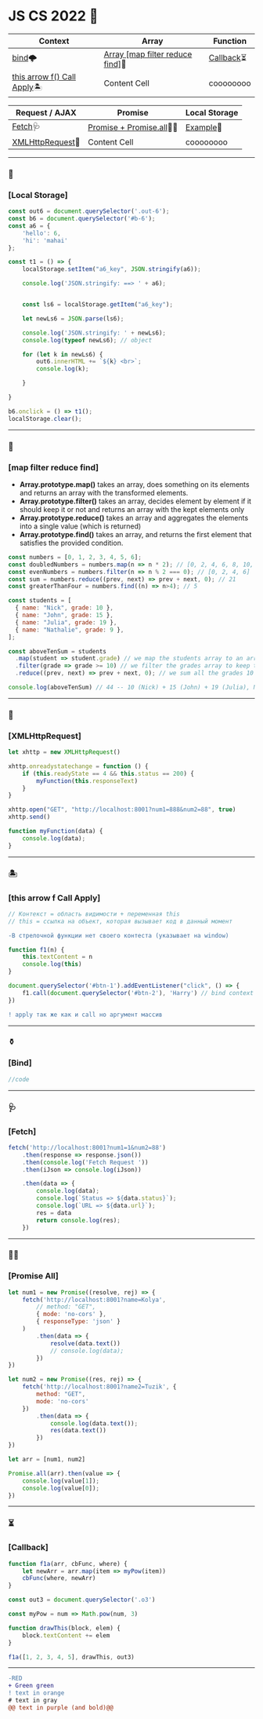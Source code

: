 # JS CS 2022 :office:

| Context  | Array | Function |
| ------------- | ------------- | ------------- |
|[bind](#bind):cloud_with_lightning:| [Array [map filter reduce find]](#map-filter-reduce-find):pushpin:  | [Callback](#callback):hourglass_flowing_sand: |
| [this arrow f() Call Apply](#this-arrow-f-call-apply):desert_island:	  | Content Cell  | coooooooo |

| Request / AJAX  | Promise | Local Storage |
| ------------- | ------------- | ------------- |
|[Fetch](#fetch):stethoscope:| [Promise + Promise.all](#promise-all):rainbow_flag: | [Example](#local-storage):safety_pin: |
| [XMLHttpRequest](#xmlhttprequest):basket: | Content Cell  | coooooooo |

---

### :safety_pin:
### [Local Storage]
```js
const out6 = document.querySelector('.out-6');
const b6 = document.querySelector('#b-6');
const a6 = {
    'hello': 6,
    'hi': 'mahai'
};

const t1 = () => {
    localStorage.setItem("a6_key", JSON.stringify(a6));

    console.log('JSON.stringify: ==> ' + a6);


    const ls6 = localStorage.getItem("a6_key");

    let newLs6 = JSON.parse(ls6);

    console.log('JSON.stringify: ' + newLs6);
    console.log(typeof newLs6); // object

    for (let k in newLs6) {
        out6.innerHTML += `${k} <br>`;
        console.log(k);

    }

}

b6.onclick = () => t1();
localStorage.clear();
```




---
### :pushpin:
### [map filter reduce find]
- **Array.prototype.map()** takes an array, does something on its elements and returns an array with the transformed elements.
- **Array.prototype.filter()** takes an array, decides element by element if it should keep it or not and returns an array with the kept elements only
- **Array.prototype.reduce()** takes an array and aggregates the elements into a single value (which is returned)
- **Array.prototype.find()** takes an array, and returns the first element that satisfies the provided condition.

```js
const numbers = [0, 1, 2, 3, 4, 5, 6];
const doubledNumbers = numbers.map(n => n * 2); // [0, 2, 4, 6, 8, 10, 12]
const evenNumbers = numbers.filter(n => n % 2 === 0); // [0, 2, 4, 6]
const sum = numbers.reduce((prev, next) => prev + next, 0); // 21
const greaterThanFour = numbers.find((n) => n>4); // 5
```

```js
const students = [
  { name: "Nick", grade: 10 },
  { name: "John", grade: 15 },
  { name: "Julia", grade: 19 },
  { name: "Nathalie", grade: 9 },
];

const aboveTenSum = students
  .map(student => student.grade) // we map the students array to an array of their grades
  .filter(grade => grade >= 10) // we filter the grades array to keep those 10 or above
  .reduce((prev, next) => prev + next, 0); // we sum all the grades 10 or above one by one

console.log(aboveTenSum) // 44 -- 10 (Nick) + 15 (John) + 19 (Julia), Nathalie below 10 is ignored
```
---

### :basket:
### [XMLHttpRequest]
```js
let xhttp = new XMLHttpRequest()

xhttp.onreadystatechange = function () {
    if (this.readyState == 4 && this.status == 200) {
        myFunction(this.responseText)
    }
}

xhttp.open("GET", "http://localhost:8001?num1=888&num2=88", true)
xhttp.send()

function myFunction(data) {
    console.log(data);
}

```

---
### :desert_island:	
### [this arrow f Call Apply]
```js
// Контекст = область видимости + переменная this
// this = ссылка на объект, которая вызывает код в данный момент
```
```diff
-В стрелочной функции нет своего контеста (указывает на window)
```
```js
function f1(n) {
    this.textContent = n
    console.log(this)
}

document.querySelector('#btn-1').addEventListener("click", () => {
    f1.call(document.querySelector('#btn-2'), 'Harry') // bind context to (btn-2) + pass argument
})
```
```diff
! apply так же как и call но аргумент массив
```
---
### :funeral_urn:
### [Bind]
```js
//code
```
---
### :stethoscope:
### [Fetch]
```js
fetch('http://localhost:8001?num1=1&num2=88')
    .then(response => response.json())
    .then(console.log('Fetch Request '))
    .then(iJson => console.log(iJson))

    .then(data => {
        console.log(data);
        console.log(`Status => ${data.status}`);
        console.log(`URL => ${data.url}`);
        res = data
        return console.log(res);
    })
```
---
### :rainbow_flag:
### [Promise All]
```js
let num1 = new Promise((resolve, rej) => {
    fetch('http://localhost:8001?name=Kolya',
        // method: "GET",
        { mode: 'no-cors' },
        { responseType: 'json' }
    )
        .then(data => {
            resolve(data.text())
            // console.log(data);
        })
})

let num2 = new Promise((res, rej) => {
    fetch('http://localhost:8001?name2=Tuzik', {
        method: "GET",
        mode: 'no-cors'
    })
        .then(data => {
            console.log(data.text());
            res(data.text())
        })
})

let arr = [num1, num2]

Promise.all(arr).then(value => {
    console.log(value[1]);
    console.log(value[0]);
})
```

---


### :hourglass_flowing_sand:
### [Callback]
```js
function f1a(arr, cbFunc, where) {
    let newArr = arr.map(item => myPow(item))
    cbFunc(where, newArr)
}

const out3 = document.querySelector('.o3')

const myPow = num => Math.pow(num, 3)

function drawThis(block, elem) {
    block.textContent += elem
}

f1a([1, 2, 3, 4, 5], drawThis, out3)
```



---

```diff
-RED
+ Green green
! text in orange
# text in gray
@@ text in purple (and bold)@@
```
